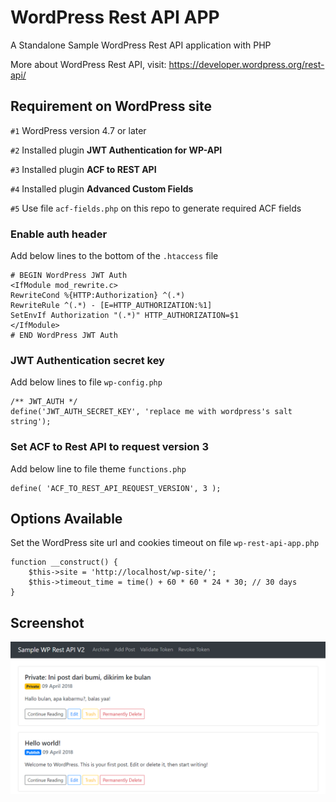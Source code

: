 # WordPress Rest API APP

A Standalone Sample WordPress Rest API application with PHP

More about WordPress Rest API, visit: https://developer.wordpress.org/rest-api/

## Requirement on WordPress site

`#1` WordPress version 4.7 or later

`#2` Installed plugin **JWT Authentication for WP-API**

`#3` Installed plugin **ACF to REST API**

`#4` Installed plugin **Advanced Custom Fields**

`#5` Use file `acf-fields.php` on this repo to generate required ACF fields

### Enable auth header

Add below lines to the bottom of the `.htaccess` file

```
# BEGIN WordPress JWT Auth
<IfModule mod_rewrite.c>
RewriteCond %{HTTP:Authorization} ^(.*)
RewriteRule ^(.*) - [E=HTTP_AUTHORIZATION:%1]
SetEnvIf Authorization "(.*)" HTTP_AUTHORIZATION=$1
</IfModule>
# END WordPress JWT Auth
```

### JWT Authentication secret key

Add below lines to file `wp-config.php`

```
/** JWT_AUTH */
define('JWT_AUTH_SECRET_KEY', 'replace me with wordpress's salt string');
```

### Set ACF to Rest API to request version 3

Add below line to file theme `functions.php`

```
define( 'ACF_TO_REST_API_REQUEST_VERSION', 3 );
```

## Options Available

Set the WordPress site url and cookies timeout on file `wp-rest-api-app.php`

```
function __construct() {
	$this->site = 'http://localhost/wp-site/';
	$this->timeout_time = time() + 60 * 60 * 24 * 30; // 30 days
}
```

## Screenshot

![Screenshot](screenshot.png "Screenshot")